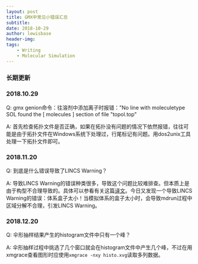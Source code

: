 ```yaml
---
layout: post
title: GMX中常见小错误汇总
subtitle:
date: 2018-10-29
author: lewisbase
header-img:
tags: 
    - Writing
    - Molecular Simulation
---
```


### 长期更新

### 2018.10.29
Q: gmx genion命令：往溶剂中添加离子时报错："No line with moleculetype SOL found the [ molecules ] section of file "topol.top"

A: 首先检查拓扑文件是否正确，如果在拓扑没有问题的情况下依然报错，往往可能是由于拓扑文件在Windows系统下处理过，行尾标记有问题。用dos2unix工具处理一下拓扑文件即可。

### 2018.11.20
Q: 到底是什么错误导致了LINCS Warning？

A: 导致LINCS Warning的错误种类很多，导致这个问题比较难排查。但本质上是由于构型不合理导致的。具体可以参看有关这篇[译文](https://lewisbase.github.io/simulation/%E5%88%86%E5%AD%90%E6%A8%A1%E6%8B%9F%E4%B8%AD%E7%9A%84LINCS-SHAKE%E8%AD%A6%E5%91%8A%E5%8F%8A%E5%BA%94%E5%AF%B9.html)。今日又发现一个导致LINCS Warning的错误：体系盒子太小！当模拟体系的盒子太小时，会导致mdrun过程中区域分解不合理，引发LINCS Warning。

### 2018.12.20
Q: 伞形抽样结果产生的histogram文件中只有一个峰？

A: 伞形抽样过程中挑选了几个窗口就会在histogram文件中产生几个峰，不过在用xmgrace查看图形时应使用`xmgrace -nxy histo.xvg`读取多列数据。
